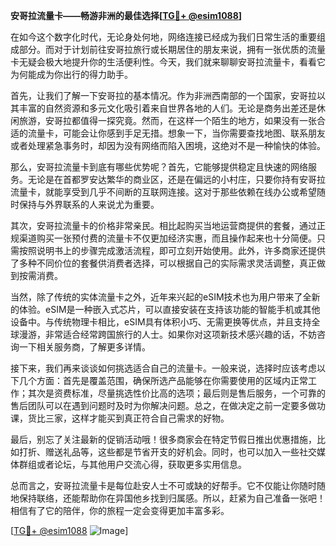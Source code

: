 **安哥拉流量卡——畅游非洲的最佳选择[[TG💪+ @esim1088](https://t.me/s/esim1088)]**

在如今这个数字化时代，无论身处何地，网络连接已经成为我们日常生活的重要组成部分。而对于计划前往安哥拉旅行或长期居住的朋友来说，拥有一张优质的流量卡无疑会极大地提升你的生活便利性。今天，我们就来聊聊安哥拉流量卡，看看它为何能成为你出行的得力助手。

首先，让我们了解一下安哥拉的基本情况。作为非洲西南部的一个国家，安哥拉以其丰富的自然资源和多元文化吸引着来自世界各地的人们。无论是商务出差还是休闲旅游，安哥拉都值得一探究竟。然而，在这样一个陌生的地方，如果没有一张合适的流量卡，可能会让你感到手足无措。想象一下，当你需要查找地图、联系朋友或者处理紧急事务时，却因为没有网络而陷入困境，这绝对不是一种愉快的体验。

那么，安哥拉流量卡到底有哪些优势呢？首先，它能够提供稳定且快速的网络服务。无论是在首都罗安达繁华的商业区，还是在偏远的小村庄，只要你持有安哥拉流量卡，就能享受到几乎不间断的互联网连接。这对于那些依赖在线办公或希望随时保持与外界联系的人来说尤为重要。

其次，安哥拉流量卡的价格非常亲民。相比起购买当地运营商提供的套餐，通过正规渠道购买一张预付费的流量卡不仅更加经济实惠，而且操作起来也十分简便。只需按照说明书上的步骤完成激活流程，即可立刻开始使用。此外，许多商家还提供了多种不同价位的套餐供消费者选择，可以根据自己的实际需求灵活调整，真正做到按需消费。

当然，除了传统的实体流量卡之外，近年来兴起的eSIM技术也为用户带来了全新的体验。eSIM是一种嵌入式芯片，可以直接安装在支持该功能的智能手机或其他设备中。与传统物理卡相比，eSIM具有体积小巧、无需更换等优点，并且支持全球漫游，非常适合经常跨国旅行的人士。如果你对这项新技术感兴趣的话，不妨咨询一下相关服务商，了解更多详情。

接下来，我们再来谈谈如何挑选适合自己的流量卡。一般来说，选择时应该考虑以下几个方面：首先是覆盖范围，确保所选产品能够在你需要使用的区域内正常工作；其次是资费标准，尽量挑选性价比高的选项；最后则是售后服务，一个可靠的售后团队可以在遇到问题时及时为你解决问题。总之，在做决定之前一定要多做功课，货比三家，这样才能买到真正符合自己需求的好物。

最后，别忘了关注最新的促销活动哦！很多商家会在特定节假日推出优惠措施，比如打折、赠送礼品等，这些都是节省开支的好机会。同时，也可以加入一些社交媒体群组或者论坛，与其他用户交流心得，获取更多实用信息。

总而言之，安哥拉流量卡是每位赴安人士不可或缺的好帮手。它不仅能让你随时随地保持联络，还能帮助你在异国他乡找到归属感。所以，赶紧为自己准备一张吧！相信有了它的陪伴，你的旅程一定会变得更加丰富多彩。

[[TG💪+ @esim1088](https://t.me/s/esim1088) ![Image](https://i.postimg.cc/4NQfJmqS/Snipaste-2025-05-13-00-14-12.png)]